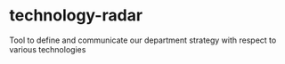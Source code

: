 technology-radar
================

Tool to define and communicate our department strategy with respect to various technologies
